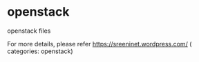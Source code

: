 openstack
=========

openstack files

For more details, please refer https://sreeninet.wordpress.com/ ( categories: openstack)
